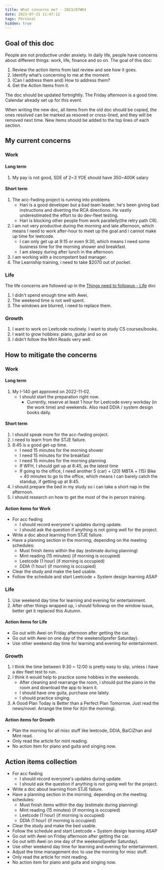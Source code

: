 ```yaml
---
title: What concerns me? - 2023/07WK4
date: 2023-07-31 11:47:12
tags: Personal
hidden: true
---
```


## Goal of this doc

People are not productive under anxiety. In daily life, people have concerns about different things: work, life, finance and so on. The goal of this doc:

1. Review the action items from last review and see how it goes.
2. Identify what’s concerning to me at the moment.
3. (Can I address them and) How to address them?
4. Get the Action Items from it.

The doc should be updated fortnightly. The Friday afternoon is a good time. Calendar already set up for this event.

When writing the new doc, all items from the old doc should be copied, the ones resolved can be marked as resoved or cross-lined, and they will be removed next time. New items should be added to the top lines of each section.

## My current concerns

### Work

#### Long term

1. My pay is not good, SDE of 2\~3 YOE should have 350\~400K salary

#### Short term

1. The acc-fwding project is running into problems
    - Hari is a good developer but a bad team leader, he's been giving bad instructions and diverting the RCA directiono. He vastly underestimated the effort to do dev-fleet testing.
    - Hari is blocking other people from work parallelly(the retry path CR).
1. I am not very productive during the morning and late afternoon, which means I need to work after-hour to meet up the goal and i cannot make up time for leetcode.
    - I can only get up at 9:15 or even 9:30, which means I need some business time for the morning shower and breakfast.
    - I am sleepy during after lunch in the afternoon.
1. I am working with a incompetent bad manager.
1. The Learnship training, i need to take $2070 out of pocket.

### Life

The life concerns are followed up in the [Things need to followup - Life](Things-need-to-followup-Life.md) doc

1. I didn't spend enough time with Awei.
1. The weekend time is not well spent.
1. The windows are blurred, i need to replace them.

### Growth

1. I want to work on Leetcode routinely. I want to study CS courses/books.
2. I want to grow hobbies: piano, guitar and so on
3. I didn’t follow the Mint Reads very well.

## How to mitigate the concerns

### Work

#### Long term

1. My I-140 get approved on 2022-11-02.
    - I should start the preparation right now.
      - Currently, reserve at least 1 hour for Leetcode every workday (in the work time) and weekends. Also read DDIA / system design books daily.

#### Short term

1. I should speak more for the acc-fwding project.
1. I need to learn from the  STJE failure.
1. 8:45 is a good get-up time.
    - I need 15 minutes for the morning shower
    - I need 15 minutes for the breakfast
    - I need 15 minutes for the morning planning
    - If WFH, I should get up at 8:45, as the latest time
    - If going to the office, I need another 5 (car) + (20) MBTA + (15) Bike = 40 minutes to go to the office, which means I can barely catch the standup, if getting up at 8:45.
1. I should prepare the bed in my study so i can take a short nap in the afternoon.
1. I should research on how to get the most of the in person training.

#### Action items for Work

- For acc fwding
  - I should record everyone's updates during update.
  - I should ask the question if anything is not going well for the project.
- Write a doc about learning from STJE failure.
- Have a planning section in the morning, depending on the meeting schedules:
  - Must finish items within the day (estimate during planning)
  - Mint reading (15 minutes) (if morning is occupied)
  - Leetcode (1 hour) (if morning is occupied)
  - DDIA (1 hour) (if morning is occupied)
- Clear the study and make the bed usable.
- Follow the schedule and start Leetcode + System design learning ASAP

### Life

1. Use weekend day time for learning and evening for entertainment.
1. After other things wrapped up, i should followup on the window issue, better get it replaced this Autumn.

#### Action items for Life

- Go out with Awei on Friday afternoon after getting the car.
- Go out with Awei on one day of the weekend(prefer Saturday).
- Use other weekend day time for learning and evening for entertainment.

### Growth

1. I think the time between 9:30 ~ 12:00 is pretty easy to slip, unless i have a dev fleet test to run.
1. I think it would help to practice some hobbies in the weekends.
    - After cleaning and rearrange the room, i should put the piano in the room and download the app to learn it.
    - I should have one guita, purchase one lately.
    - I should practice singing.
1. A Good Plan Today is Better than a Perfect Plan Tomorrow. Just read the news/novel. Arrange the time for it(in the morning).

#### Action items for Growth

- Plan the morning for all misc stuff like leetcode, DDIA, BaiCiZhan and Mint read.
- Only read the article for mint reading.
- No action item for piano and guita and singing now.

## Action items collection

- For acc fwding
  - I should record everyone's updates during update.
  - I should ask the question if anything is not going well for the project.
- Write a doc about learning from STJE failure.
- Have a planning section in the morning, depending on the meeting schedules:
  - Must finish items within the day (estimate during planning)
  - Mint reading (15 minutes) (if morning is occupied)
  - Leetcode (1 hour) (if morning is occupied)
  - DDIA (1 hour) (if morning is occupied)
- Clear the study and make the bed usable.
- Follow the schedule and start Leetcode + System design learning ASAP
- Go out with Awei on Friday afternoon after getting the car.
- Go out with Awei on one day of the weekend(prefer Saturday).
- Use other weekend day time for learning and evening for entertainment.
- Adjust the time management doc to use the morning for misc stuff.
- Only read the article for mint reading.
- No action item for piano and guita and singing now.
